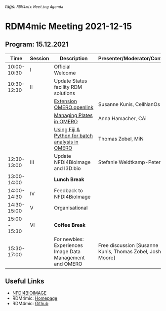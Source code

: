###### tags: `RDM4mic` `Meeting` `Agenda`

# RDM4mic Meeting 2021-12-15

## Program: 15.12.2021 
Time | Session | Description | Presenter/Moderator/Content 
--- | --- | --- | ---
10:00-10:30 | I | Official Welcome|
10:30-12:30 | II | Update Status facility RDM solutions |
||| [Extension OMERO.openlink](https://github.com/German-BioImaging/RDM4mic/blob/master/presentations/RDM4mic_Dec21_CellNanOs_OMERO_OpenLink.pdf) | Susanne Kunis, CellNanOs |
|||[Managing Plates in OMERO](https://github.com/German-BioImaging/RDM4mic/blob/master/presentations/RDM4mic_Dec21_CAi_OMERO_PlateData.pdf) | Anna Hamacher, CAi |
||| [Using Fiji & Python for batch analysis in OMERO](https://github.com/German-BioImaging/RDM4mic/blob/master/presentations/RDM4Mic_Dec21_MiN_Fiji_Python.pdf) | Thomas Zobel, MiN |
12:30-13:00 | III | Update NFDI4BioImage and I3D:bio | Stefanie Weidtkamp-Peters |
13:00-14:00 |  | **Lunch Break** | |
14:00-14:30 | IV | Feedback to NFDI4BioImage | |
14:30-15:00 | V | Organisational |
15:00 - 15:30 | VI | **Coffee Break**|
15:30-17:00 | | For newbies: Experiences Image Data Management and OMERO | Free discussion [Susanne Kunis, Thomas Zobel, Josh Moore] 



## Useful Links
* [NFDI4BIOIMAGE](https://nfdi4bioimage.de/home/)
* RDM4mic: [Homepage](https://german-bioimaging.github.io/RDM4mic.github.io/)
* RDM4mic: [Github](https://github.com/German-BioImaging/RDM4mic)
